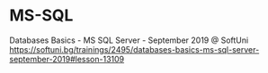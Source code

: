 # MS-SQL
Databases Basics - MS SQL Server - September 2019 @ SoftUni
https://softuni.bg/trainings/2495/databases-basics-ms-sql-server-september-2019#lesson-13109
